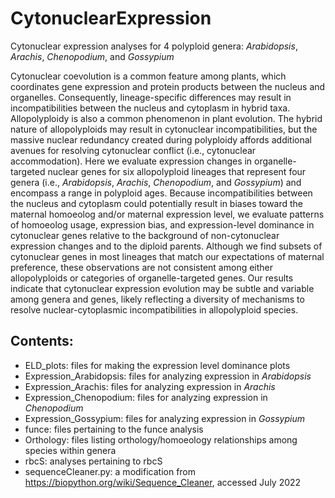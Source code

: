 CytonuclearExpression
======
Cytonuclear expression analyses for 4 polyploid genera: *Arabidopsis*, *Arachis*, *Chenopodium*, and *Gossypium*

Cytonuclear coevolution is a common feature among plants, which coordinates gene expression and protein products between the nucleus and organelles. Consequently, lineage-specific differences may result in incompatibilities between the nucleus and cytoplasm in hybrid taxa. Allopolyploidy is also a common phenomenon in plant evolution. The hybrid nature of allopolyploids may result in cytonuclear incompatibilities, but the massive nuclear redundancy created during polyploidy affords additional avenues for resolving cytonuclear conflict (i.e., cytonuclear accommodation). Here we evaluate expression changes in organelle-targeted nuclear genes for six allopolyploid lineages that represent four genera (i.e., *Arabidopsis*, *Arachis*, *Chenopodium*, and *Gossypium*) and encompass a range in polyploid ages. Because incompatibilities between the nucleus and cytoplasm could potentially result in biases toward the maternal homoeolog and/or maternal expression level, we evaluate patterns of homoeolog usage, expression bias, and expression-level dominance in cytonuclear genes relative to the background of non-cytonuclear expression changes and to the diploid parents. Although we find subsets of cytonuclear genes in most lineages that match our expectations of maternal preference, these observations are not consistent among either allopolyploids or categories of organelle-targeted genes. Our results indicate that cytonuclear expression evolution may be subtle and variable among genera and genes, likely reflecting a diversity of mechanisms to resolve nuclear-cytoplasmic incompatibilities in allopolyploid species.

## Contents:
- ELD_plots: files for making the expression level dominance plots
- Expression_Arabidopsis: files for analyzing expression in *Arabidopsis*
- Expression_Arachis: files for analyzing expression in *Arachis*
- Expression_Chenopodium: files for analyzing expression in *Chenopodium*
- Expression_Gossypium: files for analyzing expression in *Gossypium* 
- funce: files pertaining to the funce analysis
- Orthology: files listing orthology/homoeology relationships among species within genera
- rbcS: analyses pertaining to rbcS
- sequenceCleaner.py: a modification from https://biopython.org/wiki/Sequence_Cleaner, accessed July 2022